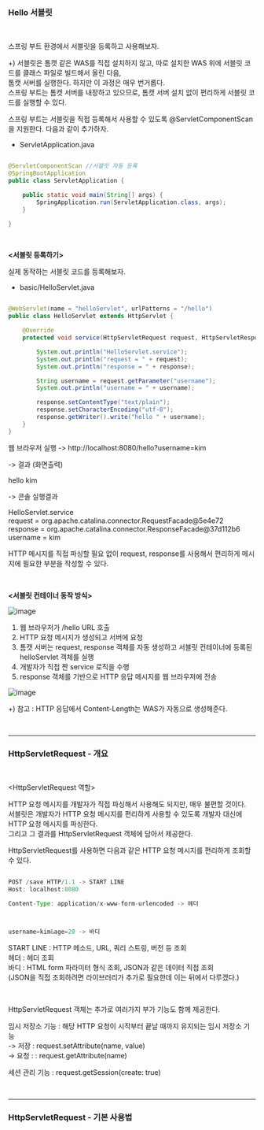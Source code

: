 ### Hello 서블릿

<br/>

스프링 부트 환경에서 서블릿을 등록하고 사용해보자.

+) 서블릿은 톰캣 같은 WAS를 직접 설치하지 않고, 따로 설치한 WAS 위에 서블릿 코드를 클래스 파일로 빌드해서 올린 다음, <br/>
톰캣 서버를 실행한다. 하지만 이 과정은 매우 번거롭다. <br/>
스프링 부트는 톰캣 서버를 내장하고 있으므로, 톰캣 서버 설치 없이 편리하게 서블릿 코드를 실행할 수 있다.

스프링 부트는 서블릿을 직접 등록해서 사용할 수 있도록 @ServletComponentScan을 지원한다. 다음과 같이 추가하자.

- ServletApplication.java

```java

@ServletComponentScan //서블릿 자동 등록
@SpringBootApplication
public class ServletApplication {

	public static void main(String[] args) {
		SpringApplication.run(ServletApplication.class, args);
	}

}

```

<br/>

**<서블릿 등록하기>**

실제 동작하는 서블릿 코드를 등록해보자.

- basic/HelloServlet.java

```java

@WebServlet(name = "helloServlet", urlPatterns = "/hello")
public class HelloServlet extends HttpServlet {

    @Override
    protected void service(HttpServletRequest request, HttpServletResponse response) throws ServletException, IOException {

        System.out.println("HelloServlet.service");
        System.out.println("request = " + request);
        System.out.println("response = " + response);

        String username = request.getParameter("username");
        System.out.println("username = " + username);

        response.setContentType("text/plain");
        response.setCharacterEncoding("utf-8");
        response.getWriter().write("hello " + username);
    }
}


```

웹 브라우저 실행 -> http://localhost:8080/hello?username=kim

-> 결과 (화면출력)<br/>

hello kim

-> 콘솔 실행결과

HelloServlet.service <br/>
request = org.apache.catalina.connector.RequestFacade@5e4e72 <br/>
response = org.apache.catalina.connector.ResponseFacade@37d112b6 <br/>
username = kim <br/>

 
HTTP 메시지를 직접 파싱할 필요 없이 request, response를 사용해서 편리하게 메시지에 필요한 부분을 작성할 수 있다.


<br/>

**<서블릿 컨테이너 동작 방식>**

![image](https://user-images.githubusercontent.com/78454649/165231649-b52ac497-9238-4241-ad34-aab6c01b5bab.png)

1. 웹 브라우저가 /hello URL 호출
2. HTTP 요청 메시지가 생성되고 서버에 요청
3. 톰캣 서버는 request, response 객체를 자동 생성하고 서블릿 컨테이너에 등록된 helloServlet 객체를 실행
4. 개발자가 직접 짠 service 로직을 수행
5. response 객체를 기반으로 HTTP 응답 메시지를 웹 브라우저에 전송

![image](https://user-images.githubusercontent.com/78454649/165231799-85997a43-4aff-458a-901c-664060bad112.png)

+) 참고 : HTTP 응답에서 Content-Length는 WAS가 자동으로 생성해준다.

<br/>

---

### HttpServletRequest - 개요

<br/>

<HttpServletRequest 역할>

HTTP 요청 메시지를 개발자가 직접 파싱해서 사용해도 되지만, 매우 불편할 것이다.  <br/>
서블릿은 개발자가 HTTP 요청 메시지를 편리하게 사용할 수 있도록 개발자 대신에 HTTP 요청 메시지를 파싱한다.  <br/>
그리고 그 결과를 HttpServletRequest 객체에 담아서 제공한다.

HttpServletRequest를 사용하면 다음과 같은 HTTP 요청 메시지를 편리하게 조회할 수 있다.

```java

POST /save HTTP/1.1 -> START LINE
Host: localhost:8080

Content-Type: application/x-www-form-urlencoded -> 헤더

 

username=kim&age=20 -> 바디

```

START LINE : HTTP 메소드, URL, 쿼리 스트링, 버전 등 조회 <br/>
헤더 : 헤더 조회 <br/>
바디 : HTML form 파라미터 형식 조회, JSON과 같은 데이터 직접 조회 <br/>
(JSON을 직접 조회하려면 라이브러리가 추가로 필요한데 이는 뒤에서 다루겠다.)

<br/>


HttpServletRequest 객체는 추가로 여러가지 부가 기능도 함께 제공한다.

임시 저장소 기능 : 해당 HTTP 요청이 시작부터 끝날 때까지 유지되는 임시 저장소 기능 <br/>
-> 저장 : request.setAttribute(name, value) <br/>
-> 요청 : : request.getAttribute(name) <br/>


세션 관리 기능 : request.getSession(create: true)

<br/>

---

### HttpServletRequest - 기본 사용법




















